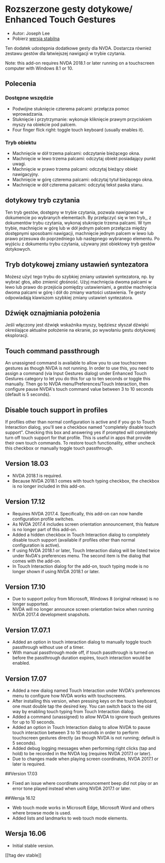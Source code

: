 # Rozszerzone gesty dotykowe/ Enhanced Touch Gestures #

* Autor: Joseph Lee
* Pobierz [wersja stabilna][1]

Ten dodatek udostępnia dodatkowe gesty dla NVDA. Dostarcza również zestawu
gestów dla łatwiejszej nawigacji w trybie czytania.

Note: this add-on requires NVDA 2018.1 or later running on a touchscreen
computer with Windows 8.1 or 10.

## Polecenia

### Dostępne wszędzie

* Podwójne stuknięcie czterema palcami: przełącza pomoc wprowadzania.
* Stuknięcie i przytrzymanie: wykonuje kliknięcie prawym przyciskiem myszy
  na obiekcie pod palcem.
* Four finger flick right: toggle touch keyboard (usually enables it).

### Tryb obiektu

* Machnięcie w dół trzema palcami: odczytanie bieżącego okna.
* Machnięcie w lewo trzema palcami: odczytaj obiekt posiadający punkt uwagi.
* Machnięcie w prawo trzema palcami: odczytaj bieżący obiekt nawigacyjny.
* Machnięcie w górę czterema palcami: odczytaj tytuł bieżącego okna.
* Machnięcie w dół czterema palcami: odczytaj tekst paska stanu.

## dotykowy tryb czytania

Ten tryb gestów, dostępny w trybie czytania, pozwala nawigować w dokumencie
po wybranych elementach. By przełączyć się w ten tryb,, z dokumentów trybu
czytania, wykonaj stuknięcie trzema palcami. W tym trybie, machnięcie w górę
lub w dół jednym palcem przełącza między dostępnymi sposobami nawigacji,
machnięcie jednym palcem w lewo lub prawo przesuwa do poprzedniego lub
następnego wybranego elementu. Po wyjściu z dokumentu trybu czytania,
używany jest obiektowy tryb gestów dotykowych.

## Tryb dotykowej zmiany ustawień syntezatora

Możesz użyć tego trybu do szybkiej zmiany ustawień syntezatora, np. by
wybrać głos, albo zmienić głośność. Użyj machnięcia dwoma palcami w lewo lub
prawo do przejścia pomiędzy ustawieniami, a gestów machnięcia dwoma palcami
w górę i dół do zmiany wartości ustawienia. Te gesty odpowiadają klawiszom
szybkiej zmiany ustawień syntezatora.

## Dźwięk oznajmiania położenia

Jeśli włączony jest dźwięk wskaźnika myszy,  będziesz słyszał dźwięki
określające aktualne położenie na ekranie, po wywołaniu gestu dotykowej
eksploracji.

## Touch command passthrough

An unassigned command is available to allow you to use touchscreen gestures
as though NVDA is not running. In order to use this, you need to assign a
command (via Input Gestures dialog) under Enhanced Touch Gestures category
to let you do this for up to ten seconds or toggle this manually. Then go to
NVDA menu/Preferences/Touch Interaction, then configure pause NVDA's touch
command value between 3 to 10 seconds (default is 5 seconds).

## Disable touch support in profiles

If profiles other than normal configuration is active and if you go to Touch
Interaction dialog, you'll see a checkbox named "completely disable touch
support". Checking this box and answering yes if prompted will completely
turn off touch support for that profile. This is useful in apps that provide
their own touch commands. To restore touch functionality, either uncheck
this checkbox or manually toggle touch passthrough.

## Version 18.03

* NVDA 2018.1 is required.
* Because NVDA 2018.1 comes with touch typing checkbox, the checkbox is no
  longer included in this add-on.

## Version 17.12

* Requires NVDA 2017.4. Specifically, this add-on can now handle
  configuration profile switches.
* As NVDA 2017.4 includes screen orientation announcement, this feature is
  no longer part of this add-on.
* Added a hidden checkbox in Touch Interaction dialog to completely disable
  touch support (available if profiles other than normal configuration is
  active).
* If using NVDA 2018.1 or later, Touch Interaction dialog will be listed
  twice under NvDA's preferences menu. The second item is the dialog that
  comes with the add-on.
* In Touch Interaction dialog for the add-on, touch typing mode is no longer
  shown if using NVDA 2018.1 or later.

## Version 17.10

* Due to support policy from Microsoft, Windows 8 (original release) is no
  longer supported.
* NVDA will no longer announce screen orientation twice when running NVDA
  2017.4 development snapshots.

## Version 17.07.1

* Added an option in touch interaction dialog to manually toggle touch
  passthrough without use of a timer.
* With manual passthrough mode off, if touch passthrough is turned on before
  the passthrough duration expires, touch interaction would be enabled.

## Version 17.07

* Added a new dialog named Touch Interaction under NVDA's preferences menu
  to configure how NVDA works with touchscreens.
* After installing this version, when pressing keys on the touch keyboard,
  one must double tap the desired key. You can switch back to the old way by
  enabling touch typing from Touch Interaction dialog.
* Added a command (unassigned) to allow NVDA to ignore touch gestures for up
  to 10 seconds.
* Added an option in Touch Interaction dialog to allow NVDA to pause touch
  interaction between 3 to 10 seconds in order to perform touchscreen
  gestures directly (as though NVDA is not running; default is 5 seconds).
* Added debug logging messages when performing right clicks (tap and hold)
  to be recorded in the NVDA log (requires NVDA 2017.1 or later).
* Due to changes made when playing screen coordinates, NVDA 2017.1 or later
  is required.

##Version 17.03

* Fixed an issue where coordinate announcement beep did not play or an error
  tone played instead when using NVDA 2017.1 or later.

##Wersja 16.12

* Web touch mode works in Microsoft Edge, Microsoft Word and others where
  browse mode is used.
* Added lists and landmarks to web touch mode elements.

## Wersja 16.06

* Initial stable version.

[[!tag dev stable]]

[1]: https://addons.nvda-project.org/files/get.php?file=ets
